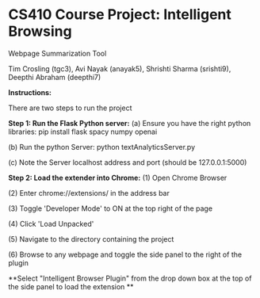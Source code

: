 # CS410 Course Project: Intelligent Browsing

Webpage Summarization Tool

Tim Crosling (tgc3), Avi Nayak (anayak5), Shrishti Sharma (srishti9), Deepthi Abraham (deepthi7)

**Instructions:**

There are two steps to run the project

**Step 1: Run the Flask Python server:**
(a) Ensure you have the right python libraries:
         pip install flask spacy numpy openai

(b) Run the python Server:
         python textAnalyticsServer.py

(c) Note the Server localhost address and port (should be 127.0.0.1:5000)

**Step 2: Load the extender into Chrome:**
(1) Open Chrome Browser

(2) Enter chrome://extensions/ in the address bar

(3) Toggle 'Developer Mode' to ON at the top right of the page

(4) Click 'Load Unpacked'

(5) Navigate to the directory containing the project

(6) Browse to any webpage and toggle the side panel to the right of the plugin 

**Select "Intelligent Browser Plugin" from the drop down box at the top of the side panel to load the extension
**
